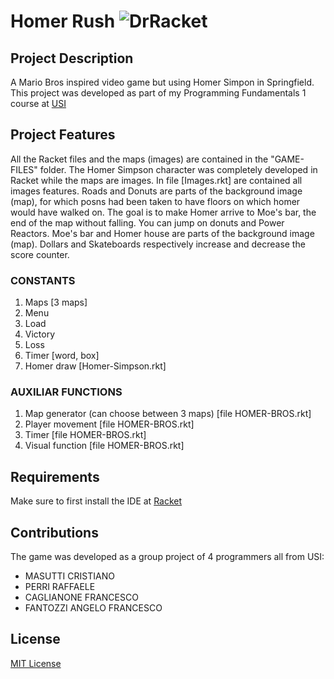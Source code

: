 # Homer Rush ![DrRacket](https://img.shields.io/badge/DrRacket-blue)

## Project Description
A Mario Bros inspired video game but using Homer Simpon in Springfield.
This project was developed as part of my Programming Fundamentals 1 course at [USI](https://www.usi.ch/it?_gl=1%2Agbvona%2A_ga%2AMTE2NTUzMjM1Ny4xNzA3NDEwNzE1%2A_ga_89Y0EEKVWP%2AMTcwOTgyOTY3NS41LjEuMTcwOTgyOTc2MC42MC4wLjE1MDQ4MDcwNDg.)

## Project Features
All the Racket files and the maps (images) are contained in the "GAME-FILES" folder. The Homer Simpson character was completely developed in Racket while the maps are images. In file [Images.rkt] are contained all images features. Roads and Donuts are parts of the background image (map), for which posns had been taken to have floors on which homer would have walked on. The goal is to make Homer arrive to Moe's bar, the end of the map without falling. You can jump on donuts and Power Reactors. Moe's bar and Homer house are parts of the background image (map). Dollars and Skateboards respectively increase and decrease the score counter.

### CONSTANTS
1) Maps [3 maps]
2) Menu
3) Load
4) Victory
5) Loss
6) Timer [word, box]
7) Homer draw [Homer-Simpson.rkt]

### AUXILIAR FUNCTIONS
1) Map generator (can choose between 3 maps) [file HOMER-BROS.rkt]
2) Player movement [file HOMER-BROS.rkt]
3) Timer [file HOMER-BROS.rkt]
4) Visual function [file HOMER-BROS.rkt]

## Requirements
Make sure to first install the IDE at [Racket](https://racket-lang.org/)


## Contributions
The game was developed as a group project of 4 programmers all from USI:
* MASUTTI CRISTIANO
* PERRI RAFFAELE
* CAGLIANONE FRANCESCO
* FANTOZZI ANGELO FRANCESCO


## License
[MIT License](LICENSE)
